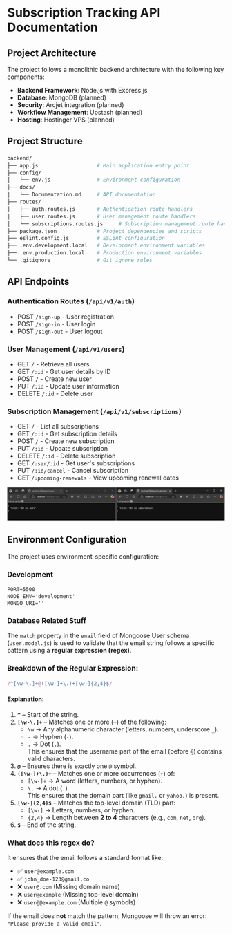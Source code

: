 # Subscription Tracking API Documentation

## Project Architecture
The project follows a monolithic backend architecture with the following key components:

- **Backend Framework**: Node.js with Express.js
- **Database**: MongoDB (planned)
- **Security**: Arcjet integration (planned)
- **Workflow Management**: Upstash (planned)
- **Hosting**: Hostinger VPS (planned)

## Project Structure

```bash
backend/
├── app.js                   # Main application entry point
├── config/
│   └── env.js               # Environment configuration
├── docs/
│   └── Documentation.md     # API documentation
├── routes/
│   ├── auth.routes.js       # Authentication route handlers
│   ├── user.routes.js       # User management route handlers
│   └── subscriptions.routes.js     # Subscription management route handlers
├── package.json             # Project dependencies and scripts
├── eslint.config.js         # ESLint configuration
├── .env.development.local   # Development environment variables
├── .env.production.local    # Production environment variables
└── .gitignore               # Git ignore rules
```

## API Endpoints

### Authentication Routes (`/api/v1/auth`)
- POST `/sign-up` - User registration
- POST `/sign-in` - User login
- POST `/sign-out` - User logout

### User Management (`/api/v1/users`)
- GET `/` - Retrieve all users
- GET `/:id` - Get user details by ID
- POST `/` - Create new user
- PUT `/:id` - Update user information
- DELETE `/:id` - Delete user

### Subscription Management (`/api/v1/subscriptions`)
- GET `/` - List all subscriptions
- GET `/:id` - Get subscription details
- POST `/` - Create new subscription
- PUT `/:id` - Update subscription
- DELETE `/:id` - Delete subscription
- GET `/user/:id` - Get user's subscriptions
- PUT `/:id/cancel` - Cancel subscription
- GET `/upcoming-renewals` - View upcoming renewal dates

![routes check](/docs/Screenshots/routes_demo.png)

## Environment Configuration
The project uses environment-specific configuration:

### Development
```env
PORT=5500
NODE_ENV='development'
MONGO_URI=''
```

### Database Related Stuff

The `match` property in the `email` field of Mongoose User schema (`user.model.js`) is used to validate that the email string follows a specific pattern using a **regular expression (regex)**.  

### Breakdown of the Regular Expression:  
```js
/^[\w-\.]+@([\w-]+\.)+[\w-]{2,4}$/
```

#### Explanation:
1. **`^`** – Start of the string.  
2. **`[\w-\.]+`** – Matches one or more (`+`) of the following:
   - `\w` → Any alphanumeric character (letters, numbers, underscore `_`).
   - `-` → Hyphen (`-`).
   - `.` → Dot (`.`).  
   This ensures that the username part of the email (before `@`) contains valid characters.  
3. **`@`** – Ensures there is exactly one `@` symbol.  
4. **`([\w-]+\.)+`** – Matches one or more occurrences (`+`) of:
   - `[\w-]+` → A word (letters, numbers, or hyphen).  
   - `\.` → A dot (`.`).  
   This ensures that the domain part (like `gmail.` or `yahoo.`) is present.  
5. **`[\w-]{2,4}$`** – Matches the top-level domain (TLD) part:
   - `[\w-]` → Letters, numbers, or hyphen.
   - `{2,4}` → Length between **2 to 4** characters (e.g., `com`, `net`, `org`).  
6. **`$`** – End of the string.  

### What does this regex do?
It ensures that the email follows a standard format like:
- ✅ `user@example.com`
- ✅ `john_doe-123@gmail.co`
- ❌ `user@.com` (Missing domain name)
- ❌ `user@example` (Missing top-level domain)
- ❌ `user@@example.com` (Multiple `@` symbols)

If the email does **not** match the pattern, Mongoose will throw an error:  
`"Please provide a valid email"`.

